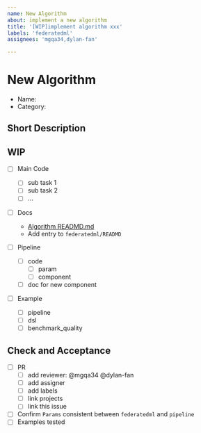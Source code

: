 ```yaml
---
name: New Algorithm
about: implement a new algorithm
title: '[WIP]implement algorithm xxx'
labels: 'federatedml'
assignees: 'mgqa34,dylan-fan'

---
```


# New Algorithm

- Name:
- Category:

## Short Description

## WIP

- [ ] Main Code
  - [ ] sub task 1
  - [ ] sub task 2
  - [ ] ...

- [ ] Docs
  - [Algorithm READMD.md](https://github.com/FederatedAI/FATE/fix_this_link)
  - Add entry to `federatedml/READMD`

- [ ] Pipeline
  - [ ] code
    - [ ] param
    - [ ] component
  - [ ] doc for new component

- [ ] Example
  - [ ] pipeline
  - [ ] dsl
  - [ ] benchmark_quality

## Check and Acceptance 

- [ ] PR
  - [ ] add reviewer: @mgqa34 @dylan-fan 
  - [ ] add assigner
  - [ ] add labels
  - [ ] link projects
  - [ ] link this issue

- [ ] Confirm `Params` consistent between `federatedml` and `pipeline`
- [ ] Examples tested
